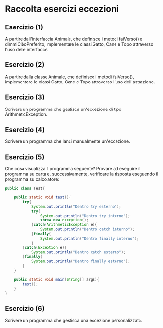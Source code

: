 # Raccolta esercizi eccezioni

## Esercizio (1)
A partire dall'interfaccia Animale, che definisce
i metodi faiVerso() e dimmiCiboPreferito,
implementare le classi Gatto, Cane e Topo
attraverso l'uso delle interfacce.

## Esercizio (2)
A partire dalla classe Animale, che definisce i
metodi faiVerso(), implementare le classi Gatto,
Cane e Topo attraverso l'uso dell'astrazione.

## Esercizio (3)
Scrivere un programma che gestisca un'eccezione
di tipo ArithmeticException.

## Esercizio (4)
Scrivere un programma che lanci manualmente
un'eccezione.

## Esercizio (5)
Che cosa visualizza il programma seguente?
Provare ad eseguire il programma su carta e,
successivamente, verificare la risposta
eseguendo il programma su calcolatore:

```java
public class Test{
	
	public static void test(){
		try{
			System.out.println("Dentro try esterno");
			try{
				System.out.println("Dentro try interno");
				throw new Exception();
			}catch(ArithmeticException e){
				System.out.println("Dentro catch interno");
			}finally{
				System.out.println("Dentro finally interno");
			}
		}catch(Exception e){
			System.out.println("Dentro catch esterno");
		}finally{
			System.out.println("Dentro finally esterno");
		}
	}
	
	public static void main(String[] args){
		test();
	}
}
```

## Esercizio (6)
Scrivere un programma che gestisca una
eccezione personalizzata.